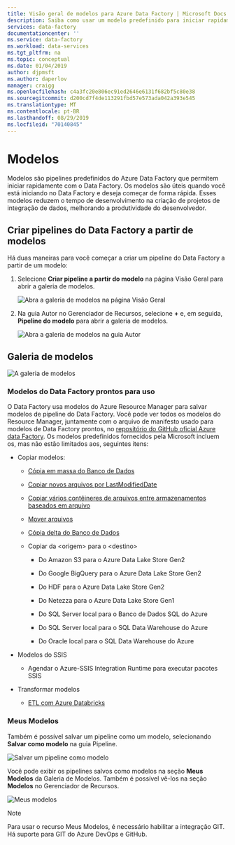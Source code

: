 ```yaml
---
title: Visão geral de modelos para Azure Data Factory | Microsoft Docs
description: Saiba como usar um modelo predefinido para iniciar rapidamente com Azure Data Factory.
services: data-factory
documentationcenter: ''
ms.service: data-factory
ms.workload: data-services
ms.tgt_pltfrm: na
ms.topic: conceptual
ms.date: 01/04/2019
author: djpmsft
ms.author: daperlov
manager: craigg
ms.openlocfilehash: c4a3fc20e806ec91ed2646e6131f682bf5c80e38
ms.sourcegitcommit: d200cd7f4de113291fbd57e573ada042a393e545
ms.translationtype: MT
ms.contentlocale: pt-BR
ms.lasthandoff: 08/29/2019
ms.locfileid: "70140845"
---
```

# <a name="templates"></a>Modelos

Modelos são pipelines predefinidos do Azure Data Factory que permitem iniciar rapidamente com o Data Factory. Os modelos são úteis quando você está iniciando no Data Factory e deseja começar de forma rápida. Esses modelos reduzem o tempo de desenvolvimento na criação de projetos de integração de dados, melhorando a produtividade do desenvolvedor.

## <a name="create-data-factory-pipelines-from-templates"></a>Criar pipelines do Data Factory a partir de modelos

Há duas maneiras para você começar a criar um pipeline do Data Factory a partir de um modelo:

1.  Selecione **Criar pipeline a partir do modelo** na página Visão Geral para abrir a galeria de modelos.

    ![Abra a galeria de modelos na página Visão Geral](media/solution-templates-introduction/templates-intro-image1.png)

1.  Na guia Autor no Gerenciador de Recursos, selecione **+** e, em seguida, **Pipeline do modelo** para abrir a galeria de modelos.

    ![Abra a galeria de modelos na guia Autor](media/solution-templates-introduction/templates-intro-image2.png)

## <a name="template-gallery"></a>Galeria de modelos

![A galeria de modelos](media/solution-templates-introduction/templates-intro-image3.png)

### <a name="out-of-the-box-data-factory-templates"></a>Modelos do Data Factory prontos para uso

O Data Factory usa modelos do Azure Resource Manager para salvar modelos de pipeline do Data Factory. Você pode ver todos os modelos do Resource Manager, juntamente com o arquivo de manifesto usado para modelos de Data Factory prontos, no [repositório do GitHub oficial Azure data Factory](https://github.com/Azure/Azure-DataFactory/tree/master/templates). Os modelos predefinidos fornecidos pela Microsoft incluem os, mas não estão limitados aos, seguintes itens:

-   Copiar modelos:

    -   [Cópia em massa do Banco de Dados](solution-template-bulk-copy-with-control-table.md)
    
    -   [Copiar novos arquivos por LastModifiedDate](solution-template-copy-new-files-lastmodifieddate.md)

    -   [Copiar vários contêineres de arquivos entre armazenamentos baseados em arquivo](solution-template-copy-files-multiple-containers.md)

    -   [Mover arquivos](solution-template-move-files.md)

    -   [Cópia delta do Banco de Dados](solution-template-delta-copy-with-control-table.md)

    -   Copiar da \<origem\> para o \<destino\>

        -   Do Amazon S3 para o Azure Data Lake Store Gen2

        -   Do Google BigQuery para o Azure Data Lake Store Gen2

        -   Do HDF para o Azure Data Lake Store Gen2

        -   Do Netezza para o Azure Data Lake Store Gen1

        -   Do SQL Server local para o Banco de Dados SQL do Azure

        -   Do SQL Server local para o SQL Data Warehouse do Azure

        -   Do Oracle local para o SQL Data Warehouse do Azure

-   Modelos do SSIS

    -   Agendar o Azure-SSIS Integration Runtime para executar pacotes SSIS

-   Transformar modelos

    -   [ETL com Azure Databricks](solution-template-databricks-notebook.md)

### <a name="my-templates"></a>Meus Modelos

Também é possível salvar um pipeline como um modelo, selecionando **Salvar como modelo** na guia Pipeline.

![Salvar um pipeline como modelo](media/solution-templates-introduction/templates-intro-image4.png)

Você pode exibir os pipelines salvos como modelos na seção **Meus Modelos** da Galeria de Modelos. Também é possível vê-los na seção **Modelos** no Gerenciador de Recursos.

![Meus modelos](media/solution-templates-introduction/templates-intro-image5.png)

> [!NOTE]
> Para usar o recurso Meus Modelos, é necessário habilitar a integração GIT. Há suporte para GIT do Azure DevOps e GitHub.
